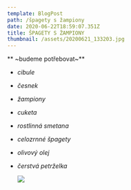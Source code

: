 ```yaml
---
template: BlogPost
path: /špagety s žampiony
date: 2020-06-22T18:59:07.351Z
title: ŠPAGETY S ŽAMPIONY
thumbnail: /assets/20200621_133203.jpg
---
```

   ** \~budeme potřebovat\~**

* *cibule*
* *česnek*
* *žampiony*
* *cuketa*
* *rostlinná smetana*
* *celozrnné špagety*
* *olivový olej*
* *čerstvá petrželka*

  ![](/assets/20200621_133156.jpg)